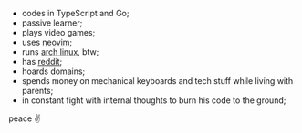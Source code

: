 - codes in TypeScript and Go;
- passive learner;
- plays video games;
- uses [neovim](https://github.com/neovim/neovim);
- runs [arch linux](https://archlinux.org/), btw;
- has [reddit](https://www.reddit.com/user/daniil-tsivinsky);
- hoards domains;
- spends money on mechanical keyboards and tech stuff while living with parents;
- in constant fight with internal thoughts to burn his code to the ground;

peace ✌️
